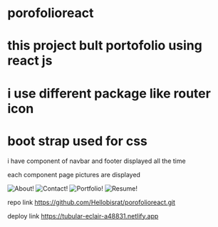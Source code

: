 # porofolioreact
<bisrat mengesha>

 # this project bult portofolio using react js

 # i use different package like router icon 

 # boot strap used for css

 i have component of navbar and footer displayed all the time

 each component page pictures are displayed


 ![About!](/assets/About.jpg "About")
 ![Contact!](/assets/Contact.jpg "Contact")
 ![Portfolio!](/assets/Portofolio.jpg "Portfolio")
 ![Resume!](/assets/Resume.jpg "Resume")



repo link https://github.com/Hellobisrat/porofolioreact.git


deploy link https://tubular-eclair-a48831.netlify.app
